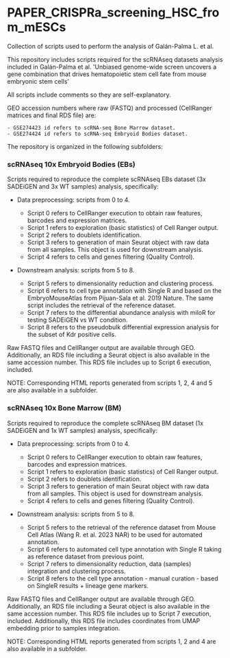 # PAPER_CRISPRa_screening_HSC_from_mESCs
Collection of scripts used to perform the analysis of Galán-Palma L. et al. 

This repository includes scripts required for the scRNAseq datasets analysis included in Galán-Palma et al. 
'Unbiased genome-wide screen uncovers a gene combination that drives hematopoietic stem cell fate from mouse embryonic stem cells' 

All scripts include comments so they are self-explanatory.

GEO accession numbers where raw (FASTQ) and processed (CellRanger matrices and final RDS file) are:

    - GSE274423 id refers to scRNA-seq Bone Marrow dataset.
    - GSE274424 id refers to scRNA-seq Embryoid Bodies dataset.

The repository is organized in the following subfolders:

### scRNAseq 10x Embryoid Bodies (EBs)

Scripts required to reproduce the complete scRNAseq EBs dataset (3x SADEiGEN and 3x WT samples) analysis, specifically:

- Data preprocessing: scripts from 0 to 4.
    - Script 0 refers to CellRanger execution to obtain raw features, barcodes and expression matrices. 
    - Script 1 refers to exploration (basic statistics) of Cell Ranger output.
    - Script 2 refers to doublets identification.
    - Script 3 refers to generation of main Seurat object with raw data from all samples. This object is used for downstream analysis.
    - Script 4 refers to cells and genes filtering (Quality Control).

- Downstream analysis: scripts from 5 to 8.
    - Script 5 refers to dimensionality reduction and clustering process.
    - Script 6 refers to cell type annotation with Single R and based on the EmbryoMouseAtlas from Pijuan-Sala et al. 2019 Nature. The same script includes the retrieval of the reference dataset.
    - Script 7 refers to the differential abundance analysis with miloR for testing SADEiGEN vs WT condition.
    - Script 8 refers to the pseudobulk differential expression analysis for the subset of Kdr positive cells.

Raw FASTQ files and CellRanger output are available through GEO. Additionally, an RDS file including a Seurat object is also available in the same accession number. This RDS file includes up to Script 6 execution, included.

NOTE: Corresponding HTML reports generated from scripts 1, 2, 4 and 5 are also available in a subfolder.

### scRNAseq 10x Bone Marrow (BM)

Scripts required to reproduce the complete scRNAseq BM dataset (1x SADEiGEN and 1x WT samples) analysis, specifically:

- Data preprocessing: scripts from 0 to 4.

    - Script 0 refers to CellRanger execution to obtain raw features, barcodes and expression matrices.
    - Script 1 refers to exploration (basic statistics) of Cell Ranger output.
    - Script 2 refers to doublets identification.
    - Script 3 refers to generation of main Seurat object with raw data from all samples. This object is used for downstream analysis.
    - Script 4 refers to cells and genes filtering (Quality Control).

- Downstream analysis: scripts from 5 to 8.

    - Script 5 refers to the retrieval of the reference dataset from Mouse Cell Atlas (Wang R. et al. 2023 NAR) to be used for automated annotation.
    - Script 6 refers to automated cell type annotation with Single R taking as reference dataset from previous point.
    - Script 7 refers to dimensionality reduction, data (samples) integration and clustering process.
    - Script 8 refers to the cell type annotation - manual curation - based on SingleR results + lineage gene markers.

Raw FASTQ files and CellRanger output are available through GEO. Additionally, an RDS file including a Seurat object is also available in the same accession number. This RDS file includes up to Script 7 execution, included. Additionally, this RDS file includes coordinates from UMAP embedding prior to samples integration.

NOTE: Corresponding HTML reports generated from scripts 1, 2 and 4 are also available in a subfolder.
